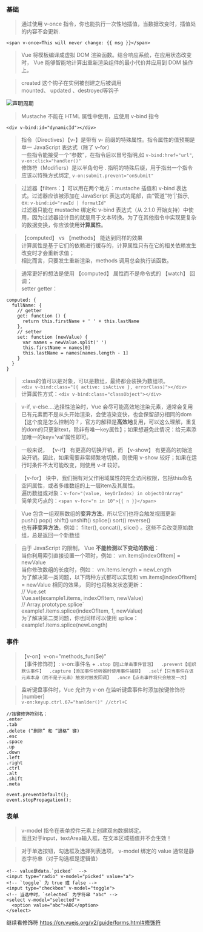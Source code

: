 ### 基础

> 通过使用 v-once 指令，你也能执行一次性地插值，当数据改变时，插值处的内容不会更新.

```
<span v-once>This will never change: {{ msg }}</span>
```

>  Vue 将模板编译成虚拟 DOM 渲染函数。结合响应系统，在应用状态改变时， Vue 能够智能地计算出重新渲染组件的最小代价并应用到 DOM 操作上。

> created 这个钩子在实例被创建之后被调用  
mounted、 updated 、destroyed等钩子

![声明周期](https://cn.vuejs.org/images/lifecycle.png)

> Mustache 不能在 HTML 属性中使用，应使用 v-bind 指令

```
<div v-bind:id="dynamicId"></div>
```

> 指令（Directives）【v-】是带有 v- 前缀的特殊属性。指令属性的值预期是单一 JavaScript 表达式（除了 v-for）  
一些指令能接受一个“参数”，在指令后以冒号指明,如 `v-bind:href="url"`, `v-on:click="handler()"`  
修饰符（Modifiers）是以半角句号 . 指明的特殊后缀，用于指出一个指令应该以特殊方式绑定, `v-on:submit.prevent="onSubmit"`

> 过滤器【filters：】可以用在两个地方：mustache 插值和 v-bind 表达式。过滤器应该被添加在 JavaScript 表达式的尾部，由“管道”符'|'指示, ex: `v-bind:id="rawId | formatId"`  
过滤器只能在 mustache 绑定和 v-bind 表达式（从 2.1.0 开始支持）中使用，因为过滤器设计目的就是用于文本转换。为了在其他指令中实现更复杂的数据变换，你应该使用**计算属性**。

> 【computed】 vs 【methods】 能达到同样的效果  
计算属性是基于它们的依赖进行缓存的，计算属性只有在它的相关依赖发生改变时才会重新求值；  
相比而言，只要发生重新渲染，methods 调用总会执行该函数。

> 通常更好的想法是使用 【computed】 属性而不是命令式的 【watch】 回调；  
setter getter：

```
computed: {
  fullName: {
    // getter
    get: function () {
      return this.firstName + ' ' + this.lastName
    },
    // setter
    set: function (newValue) {
      var names = newValue.split(' ')
      this.firstName = names[0]
      this.lastName = names[names.length - 1]
    }
  }
}
```

> :class的值可以是对象，可以是数组，最终都会装换为数组项。   
`<div v-bind:class="[{ active: isActive }, errorClass]"></div>`  
计算属性方式：`<div v-bind:class="classObject"></div>`

> v-if, v-else....选择性渲染时，Vue 会尽可能高效地渲染元素，通常会复用已有元素而不是从头开始渲染，会使渲染变快，也会保留部分相同的dom【这个度是怎么控制的？，官方的解释是**高效地**复用，可以这么理解，重复的dom的只更新text，除非有唯一key属性】；如果想避免此情况：给元素添加唯一的key='val'属性即可。

> 一般来说， 【v-if】 有更高的切换开销，而 【v-show】 有更高的初始渲染开销。因此，如果需要非常频繁地切换，则使用 v-show 较好；如果在运行时条件不太可能改变，则使用 v-if 较好。

> 【v-for】 块中，我们拥有对父作用域属性的完全访问权限，包括this命名空间属性，或者多维数组的上一层item及其属性。  
遍历数组或对象：`v-for="(value, keyOrIndex) in objectOrArray"`  
简单灵巧点的：`<span v-for="n in 10">{{ n }}</span>`

> Vue 包含一组观察数组的**变异方法**，所以它们也将会触发视图更新  
push()
pop()
shift()
unshift()
splice()
sort()
reverse()  
也有**非变异方法**，例如： filter(), concat(), slice() 。这些不会改变原始数组，总是返回一个新数组

> 由于 JavaScript 的限制， Vue **不能检测以下变动的数组**：  
当你利用索引直接设置一个项时，例如： vm.items[indexOfItem] = newValue  
当你修改数组的长度时，例如： vm.items.length = newLength  
为了解决第一类问题，以下两种方式都可以实现和 vm.items[indexOfItem] = newValue 相同的效果， 同时也将触发状态更新：  
// Vue.set  
Vue.set(example1.items, indexOfItem, newValue)  
// Array.prototype.splice`  
example1.items.splice(indexOfItem, 1, newValue)  
为了解决第二类问题，你也同样可以使用 splice：  
example1.items.splice(newLength)  

### 事件

> 【v-on】v-on="methods_fun($e)"   
【事件修饰符】: v-on:事件名 + `.stop【阻止单击事件冒泡】  .prevent【组织默认事件】  .capture【添加事件侦听器时使用事件捕获】  .self【只当事件在该元素本身（而不是子元素）触发时触发回调】  .once【点击事件将只会触发一次】`

> 监听键盘事件时，Vue 允许为 v-on 在监听键盘事件时添加按键修饰符[number]  
`v-on:keyup.ctrl.67="hanlder()" //ctrl+C`

```
//按键修饰符别名：
.enter
.tab
.delete (“删除” 和 “退格” 键)
.esc
.space
.up
.down
.left
.right
.ctrl
.alt
.shift
.meta
```

```
event.preventDefault();  
event.stopPropagation();  
```

### 表单

> v-model 指令在表单控件元素上创建双向数据绑定。  
而且对于input，textArea输入框，在文本区域插值并不会生效！  

> 对于单选按钮，勾选框及选择列表选项， v-model 绑定的 value 通常是静态字符串（对于勾选框是逻辑值）

```
<!-- value是data.`picked`  -->
<input type="radio" v-model="picked" value="a">
<!-- `toggle` 为 true 或 false -->
<input type="checkbox" v-model="toggle">
<!-- 当选中时，`selected` 为字符串 "abc" -->
<select v-model="selected">
  <option value="abc">ABC</option>
</select>
```
继续看修饰符
<https://cn.vuejs.org/v2/guide/forms.html#修饰符>
